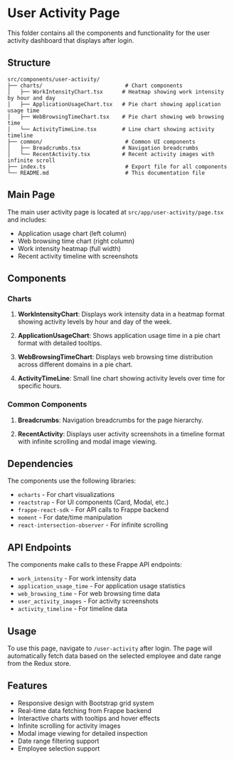 # User Activity Page

This folder contains all the components and functionality for the user activity dashboard that displays after login.

## Structure

```
src/components/user-activity/
├── charts/                          # Chart components
│   ├── WorkIntensityChart.tsx      # Heatmap showing work intensity by hour and day
│   ├── ApplicationUsageChart.tsx   # Pie chart showing application usage time
│   ├── WebBrowsingTimeChart.tsx    # Pie chart showing web browsing time
│   └── ActivityTimeLine.tsx        # Line chart showing activity timeline
├── common/                          # Common UI components
│   ├── Breadcrumbs.tsx             # Navigation breadcrumbs
│   └── RecentActivity.tsx          # Recent activity images with infinite scroll
├── index.ts                         # Export file for all components
└── README.md                        # This documentation file
```

## Main Page

The main user activity page is located at `src/app/user-activity/page.tsx` and includes:

- Application usage chart (left column)
- Web browsing time chart (right column)
- Work intensity heatmap (full width)
- Recent activity timeline with screenshots

## Components

### Charts

1. **WorkIntensityChart**: Displays work intensity data in a heatmap format showing activity levels by hour and day of the week.

2. **ApplicationUsageChart**: Shows application usage time in a pie chart format with detailed tooltips.

3. **WebBrowsingTimeChart**: Displays web browsing time distribution across different domains in a pie chart.

4. **ActivityTimeLine**: Small line chart showing activity levels over time for specific hours.

### Common Components

1. **Breadcrumbs**: Navigation breadcrumbs for the page hierarchy.

2. **RecentActivity**: Displays user activity screenshots in a timeline format with infinite scrolling and modal image viewing.

## Dependencies

The components use the following libraries:

- `echarts` - For chart visualizations
- `reactstrap` - For UI components (Card, Modal, etc.)
- `frappe-react-sdk` - For API calls to Frappe backend
- `moment` - For date/time manipulation
- `react-intersection-observer` - For infinite scrolling

## API Endpoints

The components make calls to these Frappe API endpoints:

- `work_intensity` - For work intensity data
- `application_usage_time` - For application usage statistics
- `web_browsing_time` - For web browsing time data
- `user_activity_images` - For activity screenshots
- `activity_timeline` - For timeline data

## Usage

To use this page, navigate to `/user-activity` after login. The page will automatically fetch data based on the selected employee and date range from the Redux store.

## Features

- Responsive design with Bootstrap grid system
- Real-time data fetching from Frappe backend
- Interactive charts with tooltips and hover effects
- Infinite scrolling for activity images
- Modal image viewing for detailed inspection
- Date range filtering support
- Employee selection support
